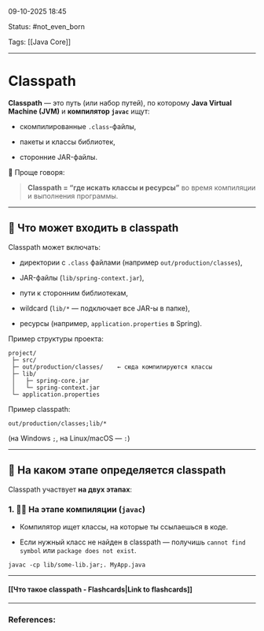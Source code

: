 
09-10-2025 18:45

Status: #not_even_born 

Tags: [[Java Core]]

---
# Classpath

**Classpath** — это путь (или набор путей), по которому **Java Virtual Machine (JVM)** и **компилятор `javac`** ищут:

- скомпилированные `.class`-файлы,
    
- пакеты и классы библиотек,
    
- сторонние JAR-файлы.
    

📌 Проще говоря:

> **Classpath = “где искать классы и ресурсы”** во время компиляции и выполнения программы.

---

## 📂 Что может входить в classpath

Classpath может включать:

- директории с `.class` файлами (например `out/production/classes`),
    
- JAR-файлы (`lib/spring-context.jar`),
    
- пути к сторонним библиотекам,
    
- wildcard (`lib/*` — подключает все JAR-ы в папке),
    
- ресурсы (например, `application.properties` в Spring).
    

Пример структуры проекта:

```
project/
 ├─ src/
 ├─ out/production/classes/    ← сюда компилируются классы
 ├─ lib/
 │   ├─ spring-core.jar
 │   └─ spring-context.jar
 └─ application.properties
```

Пример classpath:
```
out/production/classes;lib/*
```

(на Windows `;`, на Linux/macOS — `:`)


---

## 🧱 На каком этапе определяется classpath

Classpath участвует **на двух этапах**:

### 1. 🧑‍💻 **На этапе компиляции (`javac`)**

- Компилятор ищет классы, на которые ты ссылаешься в коде.
    
- Если нужный класс не найден в classpath — получишь `cannot find symbol` или `package does not exist`.
    

`javac -cp lib/some-lib.jar;. MyApp.java`


----
#### [[Что такое classpath - Flashcards|Link to flashcards]]



---
### References:


